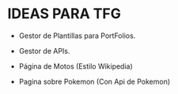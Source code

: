 
# IDEAS PARA TFG

- Gestor de Plantillas para PortFolios.

- Gestor de APIs.

- Página de Motos (Estilo Wikipedia)

- Pagina sobre Pokemon (Con Api de Pokemon)